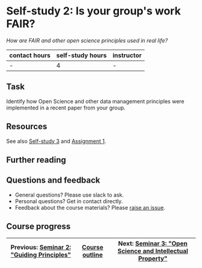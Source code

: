 # Self-study 2: Is your group's work FAIR?
_*How are FAIR and other open science principles used in real life?*_

| contact hours | self-study hours | instructor |
|---|---|---|
| - | 4 | - |

## Task
Identify how Open Science and other data management principles were implemented in a recent paper from your group.

## Resources
See also [Self-study 3](../selfstudy3/readme.md) and [Assignment 1](../assignment1/readme.md).

## Further reading

## Questions and feedback
- General questions? Please use slack to ask.
- Personal questions? Get in contact directly.
- Feedback about the course materials? Please [raise an issue](https://github.com/LIKE-ITN/OpenScienceTrainingCourse/issues).


## Course progress
| Previous: [Seminar 2: "Guiding Principles"](../seminar2/readme.md) | [Course outline](../readme.md#course-outline) |Next: [Seminar 3: "Open Science and Intellectual Property"](../seminar3/readme.md) |
|---|---|---|

